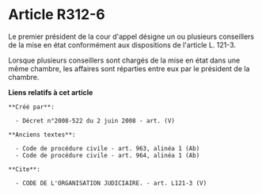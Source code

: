 # Article R312-6

Le premier président de la cour d'appel désigne un ou plusieurs conseillers de la mise en état conformément aux dispositions
de l'article L. 121-3. 

Lorsque plusieurs conseillers sont chargés de la mise en état dans une même chambre, les affaires sont réparties entre eux
par le président de la chambre.

**Liens relatifs à cet article**

	**Créé par**:

	  - Décret n°2008-522 du 2 juin 2008 - art. (V)

	**Anciens textes**:

	  - Code de procédure civile - art. 963, alinéa 1 (Ab)
	  - Code de procédure civile - art. 964, alinéa 1 (Ab)

	**Cite**:

	  - CODE DE L'ORGANISATION JUDICIAIRE. - art. L121-3 (V)
